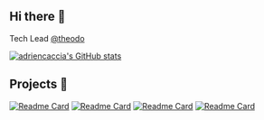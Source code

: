## Hi there 👋

Tech Lead [@theodo](https://github.com/theodo)

[![adriencaccia's GitHub stats](https://github-readme-stats.vercel.app/api?username=adriencaccia&show_icons=true&theme=tokyonight)](https://github.com/adriencaccia)

## Projects 🔭

[![Readme Card](https://github-readme-stats.vercel.app/api/pin/?username=fargito&repo=serverless-monorepo-microservices-template&theme=tokyonight)](https://github.com/fargito/serverless-monorepo-microservices-template)
[![Readme Card](https://github-readme-stats.vercel.app/api/pin/?username=fargito&repo=serverless-contracts&theme=tokyonight)](https://github.com/fargito/serverless-contracts)
[![Readme Card](https://github-readme-stats.vercel.app/api/pin/?username=adriencaccia&repo=serverless-analyze-bundle-plugin&theme=tokyonight)](https://github.com/adriencaccia/serverless-analyze-bundle-plugin)
[![Readme Card](https://github-readme-stats.vercel.app/api/pin/?username=adriencaccia&repo=serverless-custom-iam-roles-per-function&theme=tokyonight)](https://github.com/adriencaccia/serverless-custom-iam-roles-per-function)
